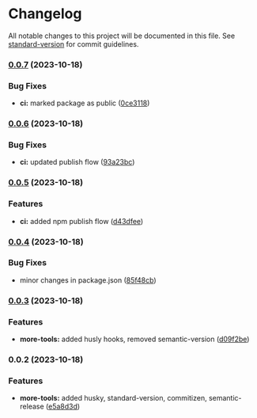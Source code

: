 # Changelog

All notable changes to this project will be documented in this file. See [standard-version](https://github.com/conventional-changelog/standard-version) for commit guidelines.

### [0.0.7](https://github.com/innopreneur/typescript-sdk-boilerplate/compare/v0.0.6...v0.0.7) (2023-10-18)


### Bug Fixes

* **ci:** marked package as public ([0ce3118](https://github.com/innopreneur/typescript-sdk-boilerplate/commit/0ce31184b380330522a56336e2f1a990894afd74))

### [0.0.6](https://github.com/innopreneur/typescript-sdk-boilerplate/compare/v0.0.5...v0.0.6) (2023-10-18)


### Bug Fixes

* **ci:** updated publish flow ([93a23bc](https://github.com/innopreneur/typescript-sdk-boilerplate/commit/93a23bce18c059e4a810accc9fdd09b397134e3a))

### [0.0.5](https://github.com/innopreneur/typescript-sdk-boilerplate/compare/v0.0.4...v0.0.5) (2023-10-18)


### Features

* **ci:** added npm publish flow ([d43dfee](https://github.com/innopreneur/typescript-sdk-boilerplate/commit/d43dfee975fc17aba9f27c7a1366219eec1e520a))

### [0.0.4](https://github.com/innopreneur/typescript-sdk-boilerplate/compare/v0.0.3...v0.0.4) (2023-10-18)


### Bug Fixes

* minor changes in package.json ([85f48cb](https://github.com/innopreneur/typescript-sdk-boilerplate/commit/85f48cbe0a515bf973b91444750933adace43123))

### [0.0.3](https://github.com/innopreneur/typescript-sdk-boilerplate/compare/v0.0.2...v0.0.3) (2023-10-18)


### Features

* **more-tools:** added husly hooks, removed semantic-version ([d09f2be](https://github.com/innopreneur/typescript-sdk-boilerplate/commit/d09f2be876f8f7469b9a4504bec0244f21c1e2d4))

### 0.0.2 (2023-10-18)


### Features

* **more-tools:** added husky, standard-version, commitizen, semantic-release ([e5a8d3d](https://github.com/innopreneur/typescript-sdk-boilerplate/commit/e5a8d3dab0d08669a971e77d0151d81d15582cf3))
